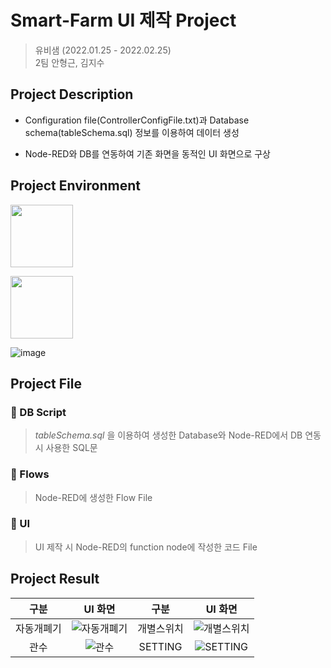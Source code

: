 # Smart-Farm UI 제작 Project

> 유비샘 (2022.01.25 - 2022.02.25)</br>
> 2팀 안형근, 김지수

## Project Description
   - Configuration file(ControllerConfigFile.txt)과 Database schema(tableSchema.sql) 정보를 이용하여 데이터 생성
    
   - Node-RED와 DB를 연동하여 기존 화면을 동적인 UI 화면으로 구상
    
## Project Environment 
    
   <img src="https://user-images.githubusercontent.com/67498595/154415367-e2db53d0-4fb9-4f94-a172-7b21d2aff91d.svg" width = "100" height = "100"></br>
   
   <img src="https://user-images.githubusercontent.com/67498595/154413312-34b6eef1-3045-4247-a103-dfc8611ab97f.png" width = "100" height = "100">
   
   ![image](https://user-images.githubusercontent.com/67498595/154221609-49c6f4e3-a766-465a-a090-241e292e026f.png)


## Project File

   ### :file_folder: DB Script
   > *tableSchema.sql* 을 이용하여 생성한 Database와 Node-RED에서 DB 연동 시 사용한 SQL문 
   ### :file_folder: Flows
   > Node-RED에 생성한 Flow File 
   ### :file_folder: UI
   > UI 제작 시 Node-RED의 function node에 작성한 코드 File 


## Project Result
  | 구분 | UI 화면 | 구분 | UI 화면 |
  |:---:|:---:|:---:|:---:|
  | 자동개폐기 | ![자동개폐기](https://user-images.githubusercontent.com/67498595/154221096-fca52eda-1039-4018-891b-1fa0f6d188ee.png) | 개별스위치 | ![개별스위치](https://user-images.githubusercontent.com/67498595/154221122-ee0e2b3f-cc77-4c54-bb4d-c9ca0ce5256d.png) |
  | 관수 | ![관수](https://user-images.githubusercontent.com/67498595/154221145-08077fcd-8f13-45e0-91ce-7c1b7d289229.png) | SETTING | ![SETTING](https://user-images.githubusercontent.com/67498595/154221166-f79c3a9b-4bbc-43b8-b106-73dd69d42fc1.png) |
